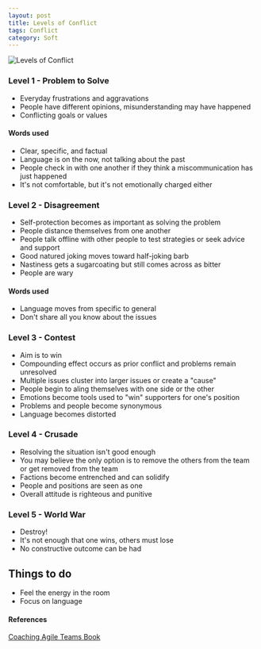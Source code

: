 ```yaml
---
layout: post
title: Levels of Conflict
tags: Conflict
category: Soft
---
```


<img class="img-responsive" alt="Levels of Conflict" src="{{ site.url }}/assets/images/levelsofconflict.jpg">

### Level 1 - Problem to Solve

- Everyday frustrations and aggravations  
- People have different opinions, misunderstanding may have happened  
- Conflicting goals or values  

#### Words used

- Clear, specific, and factual   
- Language is on the now, not talking about the past   
- People check in with one another if they think a miscommunication has just happened   
- It's not comfortable, but it's not emotionally charged either  

### Level 2 - Disagreement

- Self-protection becomes as important as solving the problem  
- People distance themselves from one another  
- People talk offline with other people to test strategies or seek advice and support  
- Good natured joking moves toward half-joking barb  
- Nastiness gets a sugarcoating but still comes across as bitter  
- People are wary  

#### Words used

- Language moves from specific to general  
- Don't share all you know about the issues  

### Level 3 - Contest

- Aim is to win  
- Compounding effect occurs as prior conflict and problems remain unresolved  
- Multiple issues cluster into larger issues or create a "cause"  
- People begin to aling themselves with one side or the other  
- Emotions become tools used to "win" supporters for one's position  
- Problems and people become synonymous  
- Language becomes distorted  

### Level 4 - Crusade

- Resolving the situation isn't good enough  
- You may believe the only option is to remove the others from the team or get removed from the team
- Factions become entrenched and can solidify
- People and positions are seen as one
- Overall attitude is righteous and punitive

### Level 5 - World War

- Destroy!  
- It's not enough that one wins, others must lose  
- No constructive outcome can be had

## Things to do

- Feel the energy in the room  
- Focus on language  

#### References 

[Coaching Agile Teams Book](https://www.amazon.com/Coaching-Agile-Teams-ScrumMasters-Addison-Wesley/dp/0321637704)  
